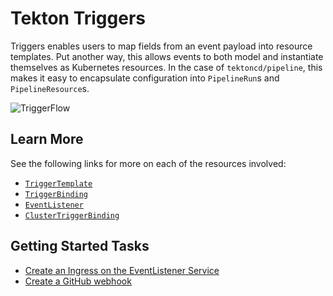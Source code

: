 # Tekton Triggers

Triggers enables users to map fields from an event payload into resource
templates. Put another way, this allows events to both model and instantiate
themselves as Kubernetes resources. In the case of `tektoncd/pipeline`, this
makes it easy to encapsulate configuration into `PipelineRun`s and
`PipelineResource`s.

![TriggerFlow](../images/TriggerFlow.png)

## Learn More

See the following links for more on each of the resources involved:

- [`TriggerTemplate`](triggertemplates.md)
- [`TriggerBinding`](triggerbindings.md)
- [`EventListener`](eventlisteners.md)
- [`ClusterTriggerBinding`](clustertriggerbindings.md)

## Getting Started Tasks

- [Create an Ingress on the EventListener Service](create-ingress.yaml)
- [Create a GitHub webhook](create-webhook.yaml)

